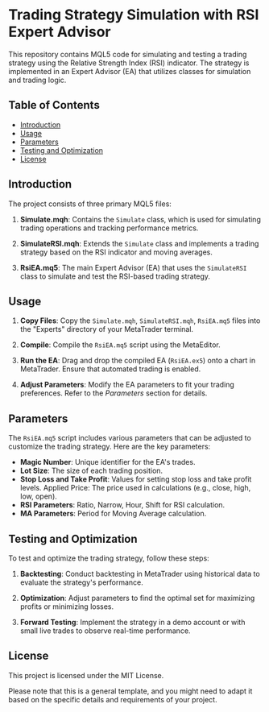 # Trading Strategy Simulation with RSI Expert Advisor

This repository contains MQL5 code for simulating and testing a trading strategy using the Relative Strength Index (RSI) indicator. The strategy is implemented in an Expert Advisor (EA) that utilizes classes for simulation and trading logic.

## Table of Contents

- [Introduction](#introduction)
- [Usage](#usage)
- [Parameters](#parameters)
- [Testing and Optimization](#testing-and-optimization)
- [License](#license)

## Introduction

The project consists of three primary MQL5 files:

1. **Simulate.mqh**: Contains the `Simulate` class, which is used for simulating trading operations and tracking performance metrics.

2. **SimulateRSI.mqh**: Extends the `Simulate` class and implements a trading strategy based on the RSI indicator and moving averages.

3. **RsiEA.mq5**: The main Expert Advisor (EA) that uses the `SimulateRSI` class to simulate and test the RSI-based trading strategy.

## Usage
1. **Copy Files**: Copy the `Simulate.mqh`, `SimulateRSI.mqh`, `RsiEA.mq5` files into the "Experts" directory of your MetaTrader terminal.

2. **Compile**: Compile the `RsiEA.mq5` script using the MetaEditor.

3. **Run the EA**: Drag and drop the compiled EA (`RsiEA.ex5`) onto a chart in MetaTrader. Ensure that automated trading is enabled.

4. **Adjust Parameters**: Modify the EA parameters to fit your trading preferences. Refer to the *Parameters* section for details.

## Parameters
The `RsiEA.mq5` script includes various parameters that can be adjusted to customize the trading strategy. Here are the key parameters:

- **Magic Number**: Unique identifier for the EA's trades.
- **Lot Size**: The size of each trading position.
- **Stop Loss and Take Profit**: Values for setting stop loss and take profit levels.
Applied Price: The price used in calculations (e.g., close, high, low, open).
- **RSI Parameters**: Ratio, Narrow, Hour, Shift for RSI calculation.
- **MA Parameters**: Period for Moving Average calculation.

## Testing and Optimization
To test and optimize the trading strategy, follow these steps:

1. **Backtesting**: Conduct backtesting in MetaTrader using historical data to evaluate the strategy's performance.

2. **Optimization**: Adjust parameters to find the optimal set for maximizing profits or minimizing losses.

3. **Forward Testing**: Implement the strategy in a demo account or with small live trades to observe real-time performance.

## License
This project is licensed under the MIT License.

Please note that this is a general template, and you might need to adapt it based on the specific details and requirements of your project.